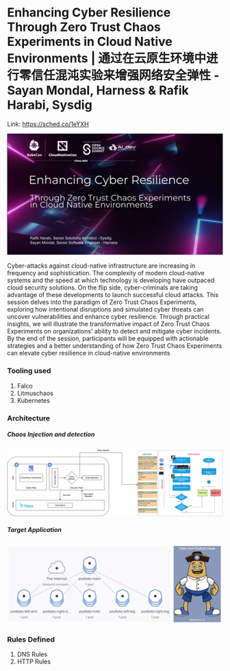 # Enhancing Cyber Resilience Through Zero Trust Chaos Experiments in Cloud Native Environments | 通过在云原生环境中进行零信任混沌实验来增强网络安全弹性 - Sayan Mondal, Harness & Rafik Harabi, Sysdig

Link: https://sched.co/1eYXH

![Talk thumbnail](./assets/Cyber%20Resilience%20Chaos.png)

Cyber-attacks against cloud-native infrastructure are increasing in frequency and sophistication. The complexity of modern cloud-native systems and the speed at which technology is developing have outpaced cloud security solutions. On the flip side, cyber-criminals are taking advantage of these developments to launch successful cloud attacks. This session delves into the paradigm of Zero Trust Chaos Experiments, exploring how intentional disruptions and simulated cyber threats can uncover vulnerabilities and enhance cyber resilience. Through practical insights, we will illustrate the transformative impact of Zero Trust Chaos Experiments on organizations' ability to detect and mitigate cyber incidents. By the end of the session, participants will be equipped with actionable strategies and a better understanding of how Zero Trust Chaos Experiments can elevate cyber resilience in cloud-native environments

### Tooling used

1. Falco
2. Litmuschaos
3. Kubernetes

### Architecture

##### Chaos Injection and detection

![Architecture](./assets/Chaos%20-%20Falco%20Arch.png)

##### Target Application

![Podtato Head](./assets/Podtato%20Head%20Arch.png)

### Rules Defined

1. DNS Rules
2. HTTP Rules
